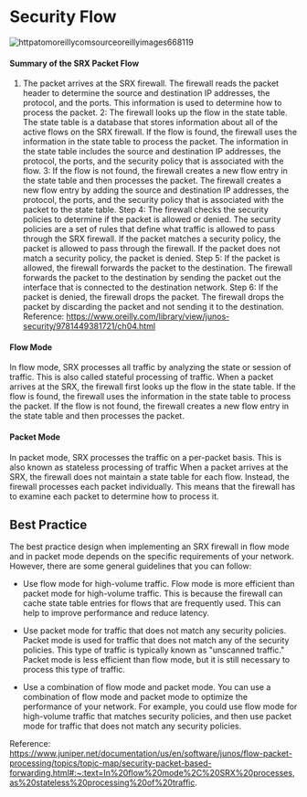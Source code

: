 # Security Flow
![httpatomoreillycomsourceoreillyimages668119](https://github.com/paulinoprojects/JuniperSRX/assets/111991325/6856ee88-72d8-46e8-9184-19c85f5f4aab)
#### Summary of the SRX Packet Flow 
  1. The packet arrives at the SRX firewall. The firewall reads the packet header to determine the source and destination IP addresses, the protocol, and the ports. This information is used to determine how to process the packet.
  2: The firewall looks up the flow in the state table. The state table is a database that stores information about all of the active flows on the SRX firewall. If the flow is found, the firewall uses the information in the state table to process the packet. The information in the state table includes the source and destination IP addresses, the protocol, the ports, and the security policy that is associated with the flow.
3: If the flow is not found, the firewall creates a new flow entry in the state table and then processes the packet. The firewall creates a new flow entry by adding the source and destination IP addresses, the protocol, the ports, and the security policy that is associated with the packet to the state table.
Step 4: The firewall checks the security policies to determine if the packet is allowed or denied. The security policies are a set of rules that define what traffic is allowed to pass through the SRX firewall. If the packet matches a security policy, the packet is allowed to pass through the firewall. If the packet does not match a security policy, the packet is denied.
Step 5: If the packet is allowed, the firewall forwards the packet to the destination. The firewall forwards the packet to the destination by sending the packet out the interface that is connected to the destination network.
Step 6: If the packet is denied, the firewall drops the packet. The firewall drops the packet by discarding the packet and not sending it to the destination.
Reference: https://www.oreilly.com/library/view/junos-security/9781449381721/ch04.html

#### Flow Mode
In flow mode, SRX processes all traffic by analyzing the state or session of traffic. This is also called stateful processing of traffic. 
When a packet arrives at the SRX, the firewall first looks up the flow in the state table. If the flow is found, the firewall uses the information in the state table to process the packet. If the flow is not found, the firewall creates a new flow entry in the state table and then processes the packet.

#### Packet Mode
In packet mode, SRX processes the traffic on a per-packet basis. This is also known as stateless processing of traffic
When a packet arrives at the SRX, the firewall does not maintain a state table for each flow. Instead, the firewall processes each packet individually. This means that the firewall has to examine each packet to determine how to process it.

## Best Practice
The best practice design when implementing an SRX firewall in flow mode and in packet mode depends on the specific requirements of your network. However, there are some general guidelines that you can follow:

- Use flow mode for high-volume traffic. Flow mode is more efficient than packet mode for high-volume traffic. This is because the firewall can cache state table entries for flows that are frequently used. This can help to improve performance and reduce latency.

- Use packet mode for traffic that does not match any security policies. Packet mode is used for traffic that does not match any of the security policies. This type of traffic is typically known as "unscanned traffic." Packet mode is less efficient than flow mode, but it is still necessary to process this type of traffic.

- Use a combination of flow mode and packet mode. You can use a combination of flow mode and packet mode to optimize the performance of your network. For example, you could use flow mode for high-volume traffic that matches security policies, and then use packet mode for traffic that does not match any security policies.


Reference: https://www.juniper.net/documentation/us/en/software/junos/flow-packet-processing/topics/topic-map/security-packet-based-forwarding.html#:~:text=In%20flow%20mode%2C%20SRX%20processes,as%20stateless%20processing%20of%20traffic.

